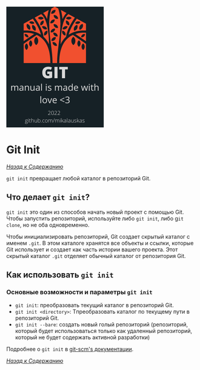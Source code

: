 <!-- STATIC HEADER -->
[![logo](resources/logo.png)](../README.md)

<!-- STATIC HEADER -->
# Git Init
*[Назад к Содержанию](../README.md#инструкция-по-работе-с-git)*

`git init` превращает любой каталог в репозиторий Git.

## Что делает `git init`?

`git init` это один из способов начать новый проект с помощью Git. Чтобы запустить репозиторий, используйте либо `git init`, либо g`it clone`, но не оба одновременно.

Чтобы инициализировать репозиторий, Git создает скрытый каталог с именем `.git`. В этом каталоге хранятся все объекты и ссылки, которые Git использует и создает как часть истории вашего проекта. Этот скрытый каталог `.git` отделяет обычный каталог от репозитория Git.

## Как использовать `git init`

### Основные возможности и параметры `git init`

* `git init`: преобразовать текущий каталог в репозиторий Git.
* `git init <directory>`: Tпреобразовать каталог по текущему пути в репозиторий Git.
* `git init --bare`: создать новый голый репозиторий (репозиторий, который будет использоваться только как удаленный репозиторий, который не будет содержать активной разработки)

Подробнее о `git init` в [git-scm's документации](https://git-scm.com/docs/git-init).


*[Назад к Содержанию](../README.md#инструкция-по-работе-с-git)*